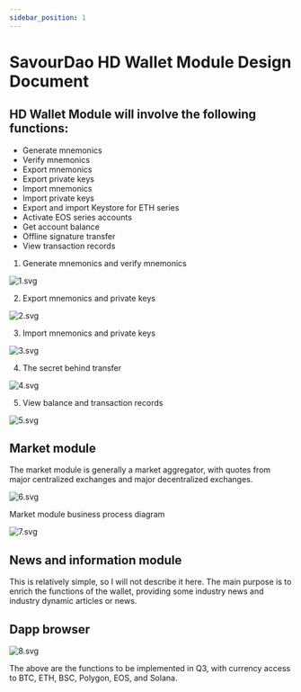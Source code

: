 ```yaml
---
sidebar_position: 1
---
```


# SavourDao HD Wallet Module Design Document

## HD Wallet Module will involve the following functions:

- Generate mnemonics
- Verify mnemonics
- Export mnemonics
- Export private keys
- Import mnemonics
- Import private keys
- Export and import Keystore for ETH series
- Activate EOS series accounts
- Get account balance
- Offline signature transfer
- View transaction records

1. Generate mnemonics and verify mnemonics

![1.svg](../../../static/img/images/1.svg)

2. Export mnemonics and private keys

![2.svg](../../../static/img/images/2.svg)

3. Import mnemonics and private keys

![3.svg](../../../static/img/images/3.svg)

4. The secret behind transfer

![4.svg](../../../static/img/images/4.svg)

5. View balance and transaction records

![5.svg](../../../static/img/images/5.svg)

##  Market module

The market module is generally a market aggregator, with quotes from major centralized exchanges and major decentralized exchanges.

![6.svg](../../../static/img/images/6.svg)

Market module business process diagram

![7.svg](../../../static/img/images/7.svg)

## News and information module

This is relatively simple, so I will not describe it here. The main purpose is to enrich the functions of the wallet, providing some industry news and industry dynamic articles or news.

## Dapp browser

![8.svg](../../../static/img/images/8.svg)

The above are the functions to be implemented in Q3, with currency access to BTC, ETH, BSC, Polygon, EOS, and Solana.